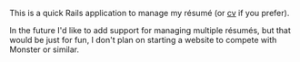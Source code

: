 This is a quick Rails application to manage my résumé (or [cv](https://en.wikipedia.org/wiki/Curriculum_vitae) if you prefer).

In the future I'd like to add support for managing multiple résumés, but that would be just for fun, I don't plan on starting a website to compete with Monster or similar.

